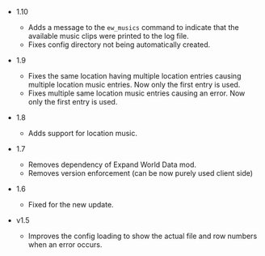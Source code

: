 - 1.10
  - Adds a message to the `ew_musics` command to indicate that the available music clips were printed to the log file.
  - Fixes config directory not being automatically created.

- 1.9
  - Fixes the same location having multiple location entries causing multiple location music entries. Now only the first entry is used.
  - Fixes multiple same location music entries causing an error. Now only the first entry is used.

- 1.8
  - Adds support for location music.

- 1.7
  - Removes dependency of Expand World Data mod.
  - Removes version enforcement (can be now purely used client side)

- 1.6
  - Fixed for the new update.

- v1.5
  - Improves the config loading to show the actual file and row numbers when an error occurs.

